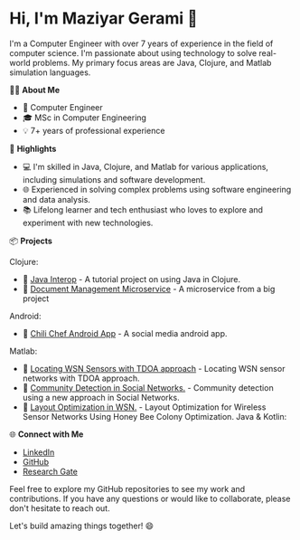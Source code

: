 # Hi, I'm Maziyar Gerami 👋

I'm a Computer Engineer with over 7 years of experience in the field of computer science. I'm passionate about using technology to solve real-world problems. My primary focus areas are Java, Clojure, and Matlab simulation languages.

👨‍💻 **About Me**
- 💼 Computer Engineer
- 🎓 MSc in Computer Engineering
- 💡 7+ years of professional experience

🌟 **Highlights**
- 💻 I'm skilled in Java, Clojure, and Matlab for various applications, including simulations and software development.
- 🌐 Experienced in solving complex problems using software engineering and data analysis.
- 📚 Lifelong learner and tech enthusiast who loves to explore and experiment with new technologies.

📦 **Projects**

Clojure:
- 📂 [Java Interop](https://github.com/maziyar-gerami/JavaIntrop) - A tutorial project on using Java in Clojure.
- 📂 [Document Management Microservice](https://github.com/maziyar-gerami/ClojureDocumentManagement) - A microservice from a big project

Android:
- 📂 [Chili Chef Android App](https://github.com/maziyar-gerami/ChiliChef) - A social media android app.

Matlab:
- 📂 [Locating WSN Sensors with TDOA approach](https://github.com/maziyar-gerami/LocatingWSNTDOA) - Locating WSN sensor networks with TDOA approach.
- 📂 [Community Detection in Social Networks.](https://github.com/maziyar-gerami/CommunityDetecion) - Community detection using a new approach in Social Networks.
- 📂 [Layout Optimization in WSN.](https://github.com/maziyar-gerami/LayoutOptimiztionWSN) - Layout Optimization for Wireless Sensor Networks Using Honey Bee Colony Optimization.
Java & Kotlin:


🌐 **Connect with Me**
- [LinkedIn](https://www.linkedin.com/in/maziyar-gerami)
- [GitHub](https://github.com/maziyar-gerami)
- [Research Gate](https://www.researchgate.net/profile/Maziyar-Gerami)


Feel free to explore my GitHub repositories to see my work and contributions. If you have any questions or would like to collaborate, please don't hesitate to reach out.

Let's build amazing things together! 😄

